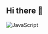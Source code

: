 ## Hi there 👋
![JavaScript](https://img.shields.io/badge/-JavaScript-F7DF1E?logo=javascript&logoColor=black)
<!--![Vue.js](https://img.shields.io/badge/-Vue.js-4FC08D?logo=vue.js&logoColor=white)-->


<!--
**EreminNikita/EreminNikita** is a ✨ _special_ ✨ repository because its `README.md` (this file) appears on your GitHub profile.

Here are some ideas to get you started:

- 🔭 I’m currently working on ...
- 🌱 I’m currently learning ...
- 👯 I’m looking to collaborate on ...
- 🤔 I’m looking for help with ...
- 💬 Ask me about ...
- 📫 How to reach me: ...
- 😄 Pronouns: ...
- ⚡ Fun fact: ...
-->
